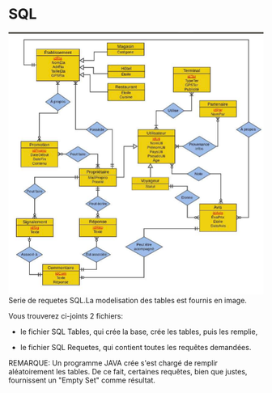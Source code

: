# SQL
<img src ="Capture du 2014-12-28 19_13_58.png">
Serie de requetes SQL.La modelisation des tables est fournis en image.


Vous trouverez ci-joints 2 fichiers:


- le fichier SQL Tables, qui crée la base, crée les tables, puis les remplie,

- le fichier SQL Requetes, qui contient toutes les requêtes demandées.


REMARQUE: Un programme JAVA crée  s'est chargé de remplir aléatoirement les tables.
De ce fait, certaines requêtes, bien que justes, fournissent un "Empty Set" comme résultat.

